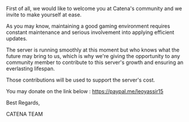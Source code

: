 First of all, we would like to welcome you at Catena's community and we invite to make yourself at ease. 

As you may know, maintaining a good gaming environment requires constant maintenance and serious involvement into applying efficient updates. 

The server is running smoothly at this moment but who knows what the future may bring to us, which is why we're giving the opportunity to any community member to contribute to this server's growth and ensuring an everlasting lifespan.

Those contributions will be used to support the server's cost.

You may donate on the link below : https://paypal.me/leoyassir15

Best Regards,

CATENA TEAM
